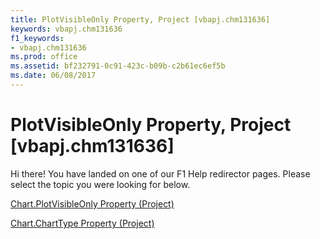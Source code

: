 ```yaml
---
title: PlotVisibleOnly Property, Project [vbapj.chm131636]
keywords: vbapj.chm131636
f1_keywords:
- vbapj.chm131636
ms.prod: office
ms.assetid: bf232791-0c91-423c-b09b-c2b61ec6ef5b
ms.date: 06/08/2017
---
```



# PlotVisibleOnly Property, Project [vbapj.chm131636]

Hi there! You have landed on one of our F1 Help redirector pages. Please select the topic you were looking for below.

[Chart.PlotVisibleOnly Property (Project)](http://msdn.microsoft.com/library/0745cf62-2625-3f5f-3a33-97709cabba33%28Office.15%29.aspx)

[Chart.ChartType Property (Project)](http://msdn.microsoft.com/library/c2557457-8aab-dec9-8098-e14b31a87c4f%28Office.15%29.aspx)


